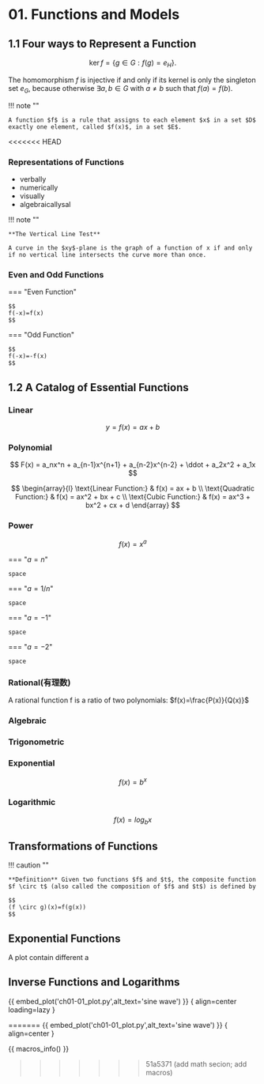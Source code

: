 # 01. Functions and Models

## 1.1 Four ways to Represent a Function

$$
\operatorname{ker} f=\{g\in G:f(g)=e_{H}\}{\mbox{.}}
$$

The homomorphism $f$ is injective if and only if its kernel is only the singleton set $e_G$, because otherwise $\exists a,b\in G$ with $a\neq b$ such that $f(a)=f(b)$.

!!! note ""

    A function $f$ is a rule that assigns to each element $x$ in a set $D$ exactly one element, called $f(x)$, in a set $E$.

<<<<<<< HEAD
### Representations of Functions

* verbally
* numerically
* visually
* algebraicallysal

!!! note ""

    **The Vertical Line Test**

    A curve in the $xy$-plane is the graph of a function of x if and only if no vertical line intersects the curve more than once.

### Even and Odd Functions

=== "Even Function"

    $$
    f(-x)=f(x)
    $$

=== "Odd Function"

    $$
    f(-x)=-f(x)
    $$

## 1.2 A Catalog of Essential Functions

### Linear

$$
y = f(x) = ax + b
$$

### Polynomial

$$
F(x) = a_nx^n + a_{n-1}x^{n+1} + a_{n-2}x^{n-2} + \ddot + a_2x^2 + a_1x
$$


$$
\begin{array}{l}
\text{Linear Function:} & f(x) = ax + b \\
\text{Quadratic Function:} & f(x) = ax^2 + bx + c \\
\text{Cubic Function:} & f(x) = ax^3 + bx^2 + cx + d
\end{array}
$$

### Power

$$
f(x) = x^a
$$

=== "$a=n$"

    space

=== "$a=1/n$"

    space

=== "$a=-1$"

    space

=== "$a=-2$"

    space

### Rational(有理数)

A rational function f is a ratio of two polynomials:  $f(x)=\frac{P(x)}{Q(x)}$

### Algebraic

### Trigonometric

### Exponential

$$
f(x)=b^x
$$

### Logarithmic

$$
f(x)=log_bx
$$

## Transformations of Functions

!!! caution ""

    **Definition** Given two functions $f$ and $t$, the composite function $f \circ t$ (also called the composition of $f$ and $t$) is defined by

    $$
    (f \circ g)(x)=f(g(x))
    $$

## Exponential Functions

A plot contain different a

## Inverse Functions and Logarithms



{{ embed_plot('ch01-01_plot.py',alt_text='sine wave') }}
{ align=center loading=lazy }

=======
{{ embed_plot('ch01-01_plot.py',alt_text='sine wave') }}
{ align=center }

{{ macros_info() }}
>>>>>>> 51a5371 (add math secion; add macros)
